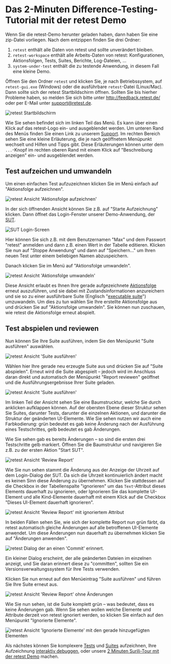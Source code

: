 Das 2-Minuten Difference-Testing-Tutorial mit der retest Demo
=============================================================

Wenn Sie die retest-Demo herunter geladen haben, dann haben Sie eine zip-Datei vorliegen.
Nach dem entzippen finden Sie drei Ordner:

1. `retest` enthält alle Daten von retest und sollte unverändert bleiben.
2. `retest-workspace` enthält alle Arbeits-Daten von retest: Konfigurationen, Aktionsfolgen, Tests, Suites, Berichte, Log-Dateien, ...
3. `system-under-test` enthält die zu testende Anwendung, in diesem Fall eine kleine Demo.

Öffnen Sie den Ordner `retest` und klicken Sie, je nach Betriebssystem, auf `retest-gui.exe` (Windows)
oder die ausführbare `retest`-Datei (Linux/Mac). Dann sollte sich der retest Startbildschirm öffnen. 
Sollten Sie bis hierher Probleme haben, so melden Sie sich bitte unter http://feedback.retest.de/
oder per E-Mail unter [support@retest.de](mailto:support@retest.de). 

![retest Startbildschirm](2-min-diff-testing-demo-tutorial-1.png)

Wie Sie sehen befindet sich im linken Teil das Menü. Es kann über einen Klick auf das retest-Logo ein- und ausgeblendet werden.
Um unteren Rand des Menüs finden Sie einen Link zu unserem [Support](http://feedback.retest.de). 
Im rechten Bereich sehen Sie eine kleine Erläuterung, die je nach geöffnetem Menüpunkt wechselt und Hilfen und Tipps gibt.
Diese Erläuterungen können unter dem `...`-Knopf im rechten oberen Rand mit einem Klick auf "Beschreibung anzeigen" ein- und ausgeblendet werden.

Test aufzeichen und umwandeln
-----------------------------

Um einen einfachen Test aufzuzeichnen klicken Sie im Menü einfach auf "Aktionsfolge aufzeichnen".

![retest Ansicht 'Aktionsfolge aufzeichnen'](2-min-diff-testing-demo-tutorial-2.png)

In der sich öffnenden Ansicht können Sie z.B. auf "Starte Aufzeichnung" klicken.
Dann öffnet das Login-Fenster unserer Demo-Anwendung, der [SUT](../testprozess/was-ist-die-sut.md).

![SUT Login-Screen](2-min-diff-testing-demo-tutorial-3.png)

Hier können Sie sich z.B. mit dem Benutzernamen "Max" und dem Passwort "retest" anmelden und dann z.B. einen Wert in der Tabelle editieren.
Klicken Sie nun auf "Stoppe Anwendung" und dann auf "Speichern..." um Ihren neuen Test unter einem beliebigen Namen abzuspeichern.

Danach klicken Sie im Menü auf "Aktionsfolge umwandeln".

![retest Ansicht 'Aktionsfolge umwandeln'](2-min-diff-testing-demo-tutorial-4.png)

Diese Ansicht erlaubt es Ihnen Ihre gerade aufgezeichnete [Aktionsfolge](../testprozess/definitionen.md) erneut auszuführen, 
und sie dabei mit Zustandsinformationen anzureichern und sie so zu einer ausführbare Suite (Englisch "[executable suite](../testprozess/definitionen.md)") umzuwandeln. 
Um dies zu tun wählen Sie Ihre erstellte Aktionsfolge aus und drücken Sie auf "Aktionsfolge umwandeln".
Sie können nun zuschauen, wie retest die Aktionsfolge erneut abspielt.

Test abspielen und reviewen
---------------------------

Nun können Sie Ihre Suite ausführen, indem Sie den Menüpunkt "Suite ausführen" auswählen.

![retest Ansicht 'Suite ausführen'](2-min-diff-testing-demo-tutorial-5.png)

Wählen hier Ihre gerade neu erzeugte Suite aus und drücken Sie auf "Suite abspielen".
Erneut wird die Suite abgespielt – jedoch wird im Anschluss daran direkt und automatisch der Menüpunkt "Report reviewen" geöffnet
und die Ausführungsergebnisse Ihrer Suite geladen.

![retest Ansicht 'Suite ausführen'](2-min-diff-testing-demo-tutorial-6.png)

Im linken Teil der Ansicht sehen Sie eine Baumstrucktur, welche Sie durch anklicken aufklappen können. 
Auf der obersten Ebene dieser Struktur sehen Sie Suites, darunter Tests, darunter die einzelnen Aktionen, 
und darunter die Struktur der geänderten UI-Elemente.
Wie Sie sehen nutzen wir auch eine Farbkodierung: 
grün bedeutet es gab keine Änderung nach der Ausführung eines Testschrittes,
gelb bedeutet es gab Änderungen.

Wie Sie sehen gab es bereits Änderungen – so sind die ersten drei Testschritte gelb markiert.
Öffnen Sie die Baumstruktur und navigieren Sie z.B. zu der ersten Aktion "Start SUT".

![retest Ansicht 'Review Report'](2-min-diff-testing-demo-tutorial-7.png)

Wie Sie nun sehen stammt die Änderung aus der Anzeige der Uhrzeit auf dem Login-Dialog der SUT.
Da sich die Uhrzeit kontinuierlich ändert macht es keinen Sinn diese Änderung zu übernehmen.
Klicken Sie stattdessen auf die Checkbox in der Tabellenspalte "ignorieren" um das `Text`-Attribut dieses Elements dauerhaft zu ignorieren,
oder Ignorieren Sie das komplette UI-Element und alle Kind-Elemente dauerhaft mit einem Klick auf die Checkbox "Dieses UI-Element dauerhaft ignorieren".

![retest Ansicht 'Review Report' mit ignoriertem Attribut](2-min-diff-testing-demo-tutorial-8.png)

In beiden Fällen sehen Sie, wie sich der komplette Report nun grün färbt, da retest automatisch gleiche Änderungen auf alle betroffenen UI-Elemente anwendet.
Um diese Änderungen nun dauerhaft zu übernehmen klicken Sie auf "Änderungen anwenden".

![retest Dialog der an einen 'Commit' erinnert.](2-min-diff-testing-demo-tutorial-9.png)

Ein kleiner Dialog erscheint, der alle geänderten Dateien im einzelnen anzeigt, und Sie daran erinnert diese zu "committen", 
sollten Sie ein Versionsverwaltungssystem für Ihre Tests verwenden.

Klicken Sie nun erneut auf den Menüeintrag "Suite ausführen" und führen Sie Ihre Suite erneut aus.

![retest Ansicht 'Review Report' ohne Änderungen](2-min-diff-testing-demo-tutorial-10.png)

Wie Sie nun sehen, ist die Suite komplett grün – was bedeutet, dass es keine Änderungen gab.
Wenn Sie sehen wollen welche Elemente und Attribute derzeit von retest ignoriert werden, 
so klicken Sie einfach auf den Menüpunkt "Ignorierte Elemente".

![retest Ansicht 'Ignorierte Elemente' mit den gerade hinzugefügten Elementen](2-min-diff-testing-demo-tutorial-11.png)

Als nächstes können Sie komplexere [Tests](../recapture/test-zusammenstellen.md) und [Suites](../recapture/suite-zusammenstellen.md) aufzeichnen,
Ihre Aufzeichnung [interaktiv debuggen](../recapture/actionsfolge-bearbeiten.md),
oder unsere [2 Minuten Surili-Tour mit der retest Demo](2-min-surili-demo-tutorial.md) machen.
